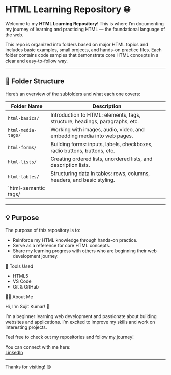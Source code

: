 # HTML Learning Repository 🌐

Welcome to my **HTML Learning Repository**! This is where I’m documenting my journey of learning and practicing HTML — the foundational language of the web.

This repo is organized into folders based on major HTML topics and includes basic examples, small projects, and hands-on practice files. Each folder contains code samples that demonstrate core HTML concepts in a clear and easy-to-follow way.

---

## 📁 Folder Structure

Here’s an overview of the subfolders and what each one covers:

| Folder Name             | Description                                                                 |
|-------------------------|-----------------------------------------------------------------------------|
| `html-basics/`          | Introduction to HTML: elements, tags, structure, headings, paragraphs, etc. |
| `html-media-tags/`      | Working with images, audio, video, and embedding media into web pages.       |
| `html-forms/`           | Building forms: inputs, labels, checkboxes, radio buttons, buttons, etc.    |
| `html-lists/`           | Creating ordered lists, unordered lists, and description lists.             |
| `html-tables/`          | Structuring data in tables: rows, columns, headers, and basic styling.      |
|  `html-semantic tags/   | 
---

## 💡 Purpose

The purpose of this repository is to:
- Reinforce my HTML knowledge through hands-on practice.
- Serve as a reference for core HTML concepts.
- Share my learning progress with others who are beginning their web development journey.

🚀 Tools Used
- HTML5
- VS Code
- Git & GitHub

🙋‍♂️ About Me

Hi, I'm Sujit Kumar! 👋

I’m a beginner learning web development and passionate about building websites and applications. I’m excited to improve my skills and work on interesting projects.

Feel free to check out my repositories and follow my journey!



You can connect with me here:  
[LinkedIn](https://www.linkedin.com/in/sujit-kumar-49704b241/) 

---

Thanks for visiting! 😊


